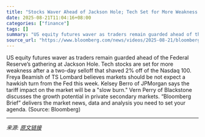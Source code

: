 ```yaml
---
title: "Stocks Waver Ahead of Jackson Hole; Tech Set for More Weakness | Bloomberg Brief 8/21/2025"
date: 2025-08-21T11:04:16+08:00
categories: ["finance"]
tags: []
summary: "US equity futures waver as traders remain guarded ahead of the Federal Reserve’s gathering at Jackson Hole. Tech stocks are set for more weakness after a a two-day selloff that shaved 2% off of the Na"
source_url: "https://www.bloomberg.com/news/videos/2025-08-21/bloomberg-brief-8-21-2025-video"
---
```


US equity futures waver as traders remain guarded ahead of the Federal Reserve’s gathering at Jackson Hole. Tech stocks are set for more weakness after a a two-day selloff that shaved 2% off of the Nasdaq 100. Freya Beamish of TS Lombard believes markets should be not expect a hawkish turn from the Fed this week. Kelsey Berro of JPMorgan says the tariff impact on the market will be a "slow burn." Vern Perry of Blackstone discusses the growth potential in private secondary markets. “Bloomberg Brief” delivers the market news, data and analysis you need to set your agenda. (Source: Bloomberg)

---

*来源: [原文链接](https://www.bloomberg.com/news/videos/2025-08-21/bloomberg-brief-8-21-2025-video)*
